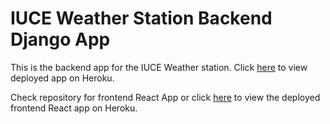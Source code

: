# IUCE Weather Station Backend Django App

This is the backend app for the IUCE Weather station.
Click [here](https://iuce-weather.herokuapp.com/sensor/) to view deployed app on Heroku.

Check repository for frontend React App or click [here](https://iuce.herokuapp.com/)
to view the deployed frontend React app on Heroku.